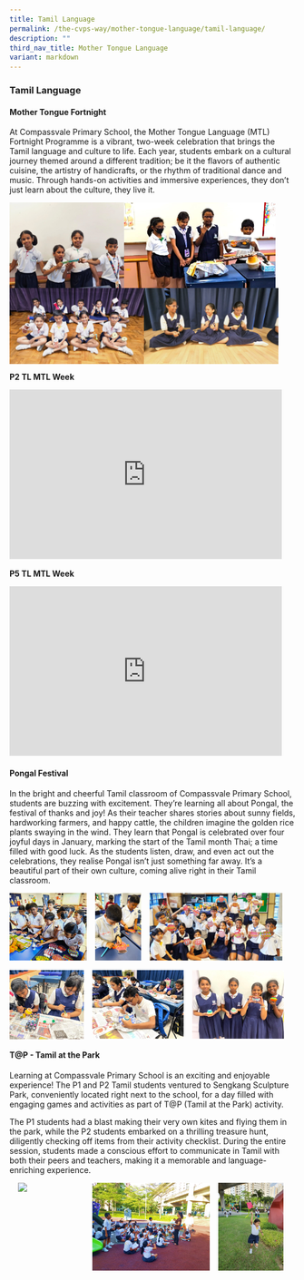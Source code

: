 ```yaml
---
title: Tamil Language
permalink: /the-cvps-way/mother-tongue-language/tamil-language/
description: ""
third_nav_title: Mother Tongue Language
variant: markdown
---
```

### **Tamil Language**
#### **Mother Tongue Fortnight**

At Compassvale Primary School, the Mother Tongue Language (MTL) Fortnight Programme is a vibrant, two-week celebration that brings the Tamil language and culture to life. Each year, students embark on a cultural journey themed around a different tradition; be it the flavors of authentic cuisine, the artistry of handicrafts, or the rhythm of traditional dance and music. Through hands-on activities and immersive experiences, they don’t just learn about the culture, they live it.

<img src="/images/Year%202025/CVPS%20Way/TL1.jpg" style="width:40%" align="left">
<img src="/images/Year%202025/CVPS%20Way/TL2.jpg" style="width:53%" align="center">
<br>
<img src="/images/Year%202025/CVPS%20Way/TL3.jpg" style="width:47%" align="left">
<img src="/images/Year%202025/CVPS%20Way/TL4.jpg" style="width:47%" align="center">
<br clear="left">

**P2 TL MTL Week**
<iframe allowfullscreen="true" height="299" width="480" frameborder="0" src="https://docs.google.com/presentation/d/e/2PACX-1vQG3gfTLHmI5jkTKI7xVXlMKOGuAAPHkrGsSsjCyaW2Tplew5YlK5B6RUal4IjDZ5amBSsJ8Q38gyb9/pubembed?start=true&amp;loop=true&amp;delayms=3000"></iframe>

**P5 TL MTL Week**
<iframe allowfullscreen="true" height="299" width="480" frameborder="0" src="https://docs.google.com/presentation/d/e/2PACX-1vRjLl_RPCmequUUuc0rRN9FD7WJ81jZsjtMpqV-V-nM0gAabb4ODBzOZcOfgWBVLYNt3YyUOMsfHoAF/pubembed?start=true&amp;loop=true&amp;delayms=3000"></iframe>

#### **Pongal Festival**
In the bright and cheerful Tamil classroom of Compassvale Primary School, students are buzzing with excitement. They’re learning all about Pongal, the festival of thanks and joy! As their teacher shares stories about sunny fields, hardworking farmers, and happy cattle, the children imagine the golden rice plants swaying in the wind. They learn that Pongal is celebrated over four joyful days in January, marking the start of the Tamil month Thai; a time filled with good luck. As the students listen, draw, and even act out the celebrations, they realise Pongal isn’t just something far away. It’s a beautiful part of their own culture, coming alive right in their Tamil classroom.

<img src="/images/Year%202025/CVPS%20Way/TL7.jpg" style="width:27%;margin-right:15px;" align="left">
<img src="/images/Year%202025/CVPS%20Way/TL8.jpg" style="width:16%;margin-right:15px;" align="left">
<img src="/images/Year%202025/CVPS%20Way/TL9.jpg" style="width:46.5%;margin-right:15px;" align="left"><br clear="left">
<br>
<img src="/images/Year%202025/CVPS%20Way/TL10.jpg" style="width:26%;margin-right:15px;" align="left">
<img src="/images/Year%202025/CVPS%20Way/TL11.jpg" style="width:32%;margin-right:15px;" align="left">
<img src="/images/Year%202025/CVPS%20Way/TL12.jpg" style="width:32%;margin-right:15px;" align="left"><br clear="left">


#### **T@P - Tamil at the Park**
Learning at Compassvale Primary School is an exciting and enjoyable experience! The P1 and P2 Tamil students ventured to Sengkang Sculpture Park, conveniently located right next to the school, for a day filled with engaging games and activities as part of T@P (Tamil at the Park) activity.

The P1 students had a blast making their very own kites and flying them in the park, while the P2 students embarked on a thrilling treasure hunt, diligently checking off items from their activity checklist. During the entire session, students made a conscious effort to communicate in Tamil with both their peers and teachers, making it a memorable and language-enriching experience.

<img src="/images/tamil1.jpg" style="width:23%;margin-left:15px;" align="left">
<img src="/images/tamil2.png" style="width:41%;margin-left:15px;" align="left">
<img src="/images/tamil3.jpg" style="width:23%;margin-left:15px;" align="left">

<br clear="left">